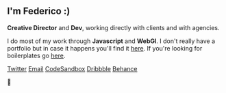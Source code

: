 

## I'm Federico :)

**Creative Director** and **Dev**, working directly with clients and with agencies. 

I do most of my work through **Javascript** and **WebGl**. I don't really have a portfolio but in case it happens you'll find it [here](https://federic.ooo/). If you're looking for boilerplates go [here](https://github.com/vallafederico/starters). 

[Twitter](https://twitter.com/fdcooo)
[Email](mailto:hello@federic.ooo)
[CodeSandbox](https://codesandbox.io/u/vallafederico)
[Dribbble](https://dribbble.com/federicooo)
[Behance](https://www.behance.net/FedericoValla)

👀 

